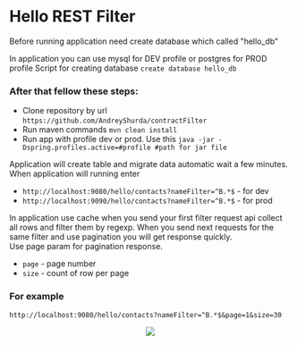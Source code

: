 # Hello REST Filter

Before running application need create database which called "hello_db"  

In application you can use mysql for DEV profile or postgres for PROD profile
Script for creating database `create database hello_db`

### After that fellow these steps:
- Clone repository by url `https://github.com/AndreyShurda/contractFilter`
- Run maven commands `mvn clean install`
- Run app with profile dev or prod. Use this `java -jar -Dspring.profiles.active=#profile #path for jar file`

Application will create table and migrate data automatic wait a few minutes.
When application will running enter 
 - `http://localhost:9080/hello/contacts?nameFilter=^B.*$` - for dev
 - `http://localhost:9090/hello/contacts?nameFilter=^B.*$` - for prod

In application use cache when you send your first filter request api collect all rows and filter them by regexp. When you send next requests for the same filter and use pagination you will get response quickly.  
Use page param for pagination response.
- `page` - page number
- `size` - count of row per page

### For example 
`http://localhost:9080/hello/contacts?nameFilter=^B.*$&page=1&size=30`

<p align="center">
<a href="https://travis-ci.com/AndreyShurda/contractFilter"><img src="https://travis-ci.com/AndreyShurda/contractFilter.svg?branch=master"><alt="Build Status"></a>
</p>

